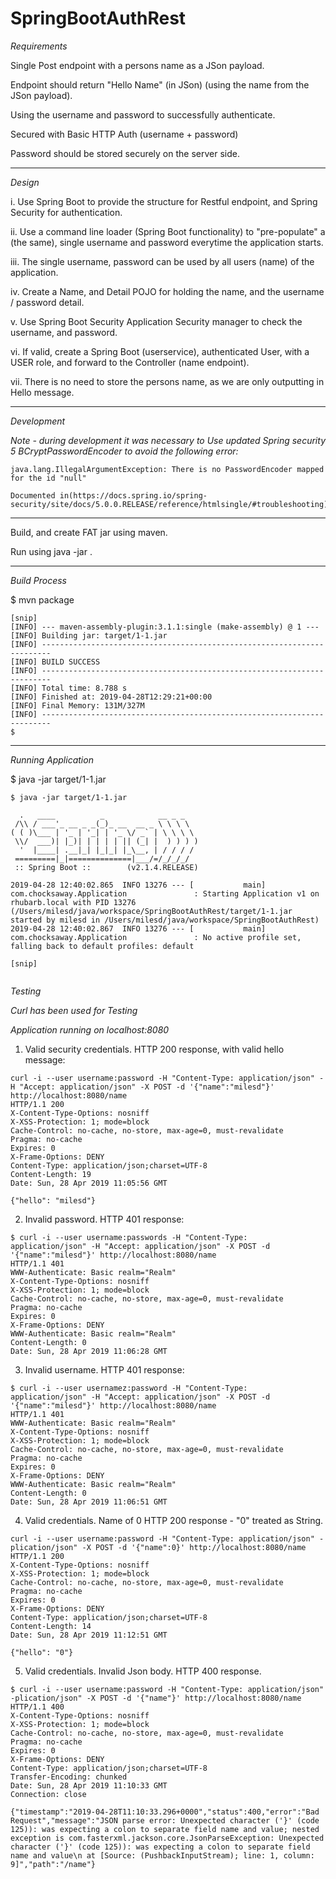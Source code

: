 # SpringBootAuthRest

*Requirements*

Single Post endpoint with a persons name as a JSon payload.

Endpoint should return "Hello Name" (in JSon) (using the name from the JSon payload).

Using the username and password to successfully authenticate.

Secured with Basic HTTP Auth (username + password)

Password should be stored securely on the server side.

---

*Design*

i.   Use Spring Boot to provide the structure for Restful endpoint, and Spring Security for authentication.

ii.  Use a command line loader (Spring Boot functionality) to "pre-populate" a (the same), single username and password everytime the application starts.

iii. The single username, password can be used by all users (name) of the application.

iv.  Create a Name, and Detail POJO for holding the name, and the username / password detail.

v.   Use Spring Boot Security Application Security manager to check the username, and password.

vi.  If valid, create a Spring Boot (userservice), authenticated User, with a USER role, and forward to the Controller (name endpoint).

vii. There is no need to store the persons name, as we are only outputting in Hello message.

---
*Development*


*Note - during development it was necessary to Use updated Spring security 5 BCryptPasswordEncoder to avoid the following error:*
```
java.lang.IllegalArgumentException: There is no PasswordEncoder mapped for the id "null"

Documented in(https://docs.spring.io/spring-security/site/docs/5.0.0.RELEASE/reference/htmlsingle/#troubleshooting)
```


---
Build, and create FAT jar using maven.

Run using java -jar <name of jar>.

---

*Build Process* 

$ mvn package

```
[snip]
[INFO] --- maven-assembly-plugin:3.1.1:single (make-assembly) @ 1 ---
[INFO] Building jar: target/1-1.jar
[INFO] ------------------------------------------------------------------------
[INFO] BUILD SUCCESS
[INFO] ------------------------------------------------------------------------
[INFO] Total time: 8.788 s
[INFO] Finished at: 2019-04-28T12:29:21+00:00
[INFO] Final Memory: 131M/327M
[INFO] ------------------------------------------------------------------------
$
```

---

*Running Application*

$ java -jar target/1-1.jar

```
$ java -jar target/1-1.jar

  .   ____          _            __ _ _
 /\\ / ___'_ __ _ _(_)_ __  __ _ \ \ \ \
( ( )\___ | '_ | '_| | '_ \/ _` | \ \ \ \
 \\/  ___)| |_)| | | | | || (_| |  ) ) ) )
  '  |____| .__|_| |_|_| |_\__, | / / / /
 =========|_|==============|___/=/_/_/_/
 :: Spring Boot ::        (v2.1.4.RELEASE)

2019-04-28 12:40:02.865  INFO 13276 --- [           main] com.chocksaway.Application               : Starting Application v1 on rhubarb.local with PID 13276 (/Users/milesd/java/workspace/SpringBootAuthRest/target/1-1.jar started by milesd in /Users/milesd/java/workspace/SpringBootAuthRest)
2019-04-28 12:40:02.867  INFO 13276 --- [           main] com.chocksaway.Application               : No active profile set, falling back to default profiles: default

[snip]


```

*Testing*

*Curl has been used for Testing*

*Application running on localhost:8080*

1.  Valid security credentials.  HTTP 200 response, with valid hello message:
```
curl -i --user username:password -H "Content-Type: application/json" -H "Accept: application/json" -X POST -d '{"name":"milesd"}' http://localhost:8080/name
HTTP/1.1 200
X-Content-Type-Options: nosniff
X-XSS-Protection: 1; mode=block
Cache-Control: no-cache, no-store, max-age=0, must-revalidate
Pragma: no-cache
Expires: 0
X-Frame-Options: DENY
Content-Type: application/json;charset=UTF-8
Content-Length: 19
Date: Sun, 28 Apr 2019 11:05:56 GMT

{"hello": "milesd"}
```

2.  Invalid password.  HTTP 401 response:
```
$ curl -i --user username:passwords -H "Content-Type: application/json" -H "Accept: application/json" -X POST -d '{"name":"milesd"}' http://localhost:8080/name
HTTP/1.1 401
WWW-Authenticate: Basic realm="Realm"
X-Content-Type-Options: nosniff
X-XSS-Protection: 1; mode=block
Cache-Control: no-cache, no-store, max-age=0, must-revalidate
Pragma: no-cache
Expires: 0
X-Frame-Options: DENY
WWW-Authenticate: Basic realm="Realm"
Content-Length: 0
Date: Sun, 28 Apr 2019 11:06:28 GMT
```

3.  Invalid username.  HTTP 401 response:
```
$ curl -i --user usernamez:password -H "Content-Type: application/json" -H "Accept: application/json" -X POST -d '{"name":"milesd"}' http://localhost:8080/name
HTTP/1.1 401
WWW-Authenticate: Basic realm="Realm"
X-Content-Type-Options: nosniff
X-XSS-Protection: 1; mode=block
Cache-Control: no-cache, no-store, max-age=0, must-revalidate
Pragma: no-cache
Expires: 0
X-Frame-Options: DENY
WWW-Authenticate: Basic realm="Realm"
Content-Length: 0
Date: Sun, 28 Apr 2019 11:06:51 GMT
```

4.  Valid credentials.  Name of 0  HTTP 200 response - "0" treated as String.
```
curl -i --user username:password -H "Content-Type: application/json" -plication/json" -X POST -d '{"name":0}' http://localhost:8080/name
HTTP/1.1 200
X-Content-Type-Options: nosniff
X-XSS-Protection: 1; mode=block
Cache-Control: no-cache, no-store, max-age=0, must-revalidate
Pragma: no-cache
Expires: 0
X-Frame-Options: DENY
Content-Type: application/json;charset=UTF-8
Content-Length: 14
Date: Sun, 28 Apr 2019 11:12:51 GMT

{"hello": "0"}
```

5.  Valid credentials.  Invalid Json body.  HTTP 400 response.
```
$ curl -i --user username:password -H "Content-Type: application/json" -plication/json" -X POST -d '{"name"}' http://localhost:8080/name
HTTP/1.1 400
X-Content-Type-Options: nosniff
X-XSS-Protection: 1; mode=block
Cache-Control: no-cache, no-store, max-age=0, must-revalidate
Pragma: no-cache
Expires: 0
X-Frame-Options: DENY
Content-Type: application/json;charset=UTF-8
Transfer-Encoding: chunked
Date: Sun, 28 Apr 2019 11:10:33 GMT
Connection: close

{"timestamp":"2019-04-28T11:10:33.296+0000","status":400,"error":"Bad Request","message":"JSON parse error: Unexpected character ('}' (code 125)): was expecting a colon to separate field name and value; nested exception is com.fasterxml.jackson.core.JsonParseException: Unexpected character ('}' (code 125)): was expecting a colon to separate field name and value\n at [Source: (PushbackInputStream); line: 1, column: 9]","path":"/name"}
```





